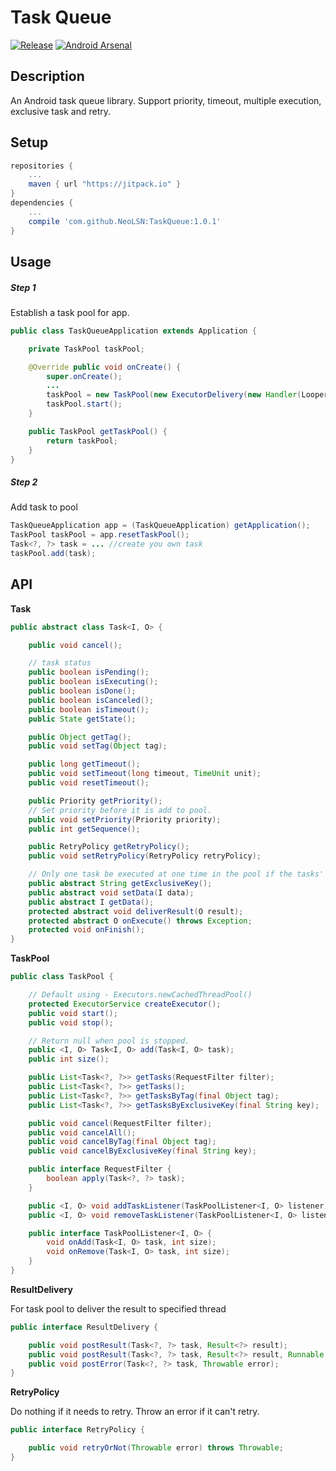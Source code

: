 Task Queue
========

[![Release](https://jitpack.io/v/NeoLSN/TaskQueue.svg?style=flat)](https://jitpack.io/#NeoLSN/TaskQueue)
[![Android Arsenal](https://img.shields.io/badge/Android%20Arsenal-Task%20Queue-brightgreen.svg?style=flat)](http://android-arsenal.com/details/1/3579)

Description
--------
An Android task queue library. Support priority, timeout, multiple execution, exclusive task and retry.

Setup
--------

```gradle
repositories {
    ...
    maven { url "https://jitpack.io" }
}
dependencies {
    ...
    compile 'com.github.NeoLSN:TaskQueue:1.0.1'
}
```

Usage
--------

##### Step 1
Establish a task pool for app.
```Java
public class TaskQueueApplication extends Application {

    private TaskPool taskPool;

    @Override public void onCreate() {
        super.onCreate();
        ...
        taskPool = new TaskPool(new ExecutorDelivery(new Handler(Looper.getMainLooper())));
        taskPool.start();
    }

    public TaskPool getTaskPool() {
        return taskPool;
    }
}
```

##### Step 2
Add task to pool
```Java
TaskQueueApplication app = (TaskQueueApplication) getApplication();
TaskPool taskPool = app.resetTaskPool();
Task<?, ?> task = ... //create you own task
taskPool.add(task);
```

API
--------
**Task**
```Java
public abstract class Task<I, O> {

    public void cancel();

    // task status
    public boolean isPending();
    public boolean isExecuting();
    public boolean isDone();
    public boolean isCanceled();
    public boolean isTimeout();
    public State getState();

    public Object getTag();
    public void setTag(Object tag);

    public long getTimeout();
    public void setTimeout(long timeout, TimeUnit unit);
    public void resetTimeout();

    public Priority getPriority();
    // Set priority before it is add to pool.
    public void setPriority(Priority priority);
    public int getSequence();

    public RetryPolicy getRetryPolicy();
    public void setRetryPolicy(RetryPolicy retryPolicy);

    // Only one task be executed at one time in the pool if the tasks' key are the same.
    public abstract String getExclusiveKey();
    public abstract void setData(I data);
    public abstract I getData();
    protected abstract void deliverResult(O result);
    protected abstract O onExecute() throws Exception;
    protected void onFinish();
}
```
**TaskPool**
```Java
public class TaskPool {

    // Default using - Executors.newCachedThreadPool()
    protected ExecutorService createExecutor();
    public void start();
    public void stop();

    // Return null when pool is stopped.
    public <I, O> Task<I, O> add(Task<I, O> task);
    public int size();

    public List<Task<?, ?>> getTasks(RequestFilter filter);
    public List<Task<?, ?>> getTasks();
    public List<Task<?, ?>> getTasksByTag(final Object tag);
    public List<Task<?, ?>> getTasksByExclusiveKey(final String key);

    public void cancel(RequestFilter filter);
    public void cancelAll();
    public void cancelByTag(final Object tag);
    public void cancelByExclusiveKey(final String key);

    public interface RequestFilter {
        boolean apply(Task<?, ?> task);
    }

    public <I, O> void addTaskListener(TaskPoolListener<I, O> listener);
    public <I, O> void removeTaskListener(TaskPoolListener<I, O> listener);

    public interface TaskPoolListener<I, O> {
        void onAdd(Task<I, O> task, int size);
        void onRemove(Task<I, O> task, int size);
    }
}
```
**ResultDelivery**

For task pool to deliver the result to specified thread
```Java
public interface ResultDelivery {

    public void postResult(Task<?, ?> task, Result<?> result);
    public void postResult(Task<?, ?> task, Result<?> result, Runnable runnable);
    public void postError(Task<?, ?> task, Throwable error);
}
```
**RetryPolicy**

Do nothing if it needs to retry. Throw an error if it can\'t retry.
```Java
public interface RetryPolicy {

    public void retryOrNot(Throwable error) throws Throwable;
}
```





